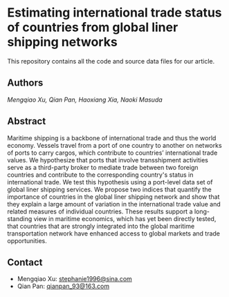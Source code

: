 # Estimating international trade status of countries from global liner shipping networks

This repository contains all the code and source data files for our article. 

## Authors
_Mengqiao Xu, Qian Pan, Haoxiang Xia, Naoki Masuda_

## Abstract
Maritime shipping is a backbone of international trade and thus the world economy. Vessels travel from a port of one country to another on networks of ports to carry cargos, which contribute to countries’ international trade values. We hypothesize that ports that involve transshipment activities serve as a third-party broker to mediate trade between two foreign countries and contribute to the corresponding country's status in international trade. We test this hypothesis using a port-level data set of global liner shipping services. We propose two indices that quantify the importance of countries in the global liner shipping network and show that they explain a large amount of variation in the international trade value and related measures of individual countries. These results support a long-standing view in maritime economics, which has yet been directly tested, that countries that are strongly integrated into the global maritime transportation network have enhanced access to global markets and trade opportunities.

## Contact

* Mengqiao Xu: <stephanie1996@sina.com>
* Qian Pan: <qianpan_93@163.com>